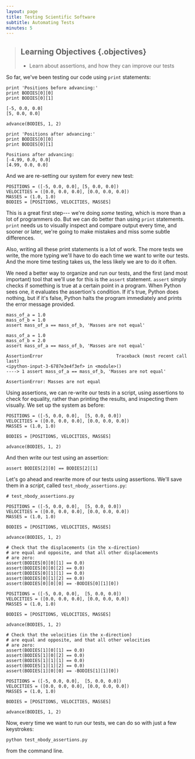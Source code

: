 ```yaml
---
layout: page
title: Testing Scientific Software
subtitle: Automating Tests
minutes: 5
---
```

> ## Learning Objectives {.objectives}
>
> * Learn about assertions, and how they can improve our tests

So far, we've been testing our code using
`print` statements:

~~~{.python}
print 'Positions before advancing:'
print BODIES[0][0]
print BODIES[0][1]
~~~

~~~{.output}
[-5, 0.0, 0.0]
[5, 0.0, 0.0]
~~~

~~~{.python}
advance(BODIES, 1, 2)
~~~

~~~{.python}
print 'Positions after advancing:'
print BODIES[0][0]
print BODIES[0][1]
~~~

~~~{.output}
Positions after advancing:
[-4.99, 0.0, 0.0]
[4.99, 0.0, 0.0]
~~~

And we are re-setting our system for every new test:

~~~{.python}
POSITIONS = ([-5, 0.0, 0.0], [5, 0.0, 0.0])
VELOCITIES = ([0.0, 0.0, 0.0], [0.0, 0.0, 0.0])
MASSES = (1.0, 1.0)
BODIES = [POSITIONS, VELOCITIES, MASSES]
~~~

This is a great first step---
we're doing *some* testing,
which is more than a lot of programmers do.
But we can do better than using `print` statements.
`print` needs us to visually inspect and compare
output every time,
and sooner or later,
we're going to make mistakes and miss some subtle differences.

Also, writing all these print statements is a lot of work.
The more tests we write,
the more typing we'll have to do each time we want to write our tests.
And the more time testing takes us,
the less likely we are to do it often.

We need a better way to organize and run our tests,
and the first (and most important) tool that we'll use for this
is the `assert` statement.
`assert` simply checks if something is true
at a certain point in a program.
When Python sees one, it evaluates the assertion's condition.
If it's true, Python does nothing,
but if it's false,
Python halts the program immediately
and prints the error message provided.

~~~{.python}
mass_of_a = 1.0
mass_of_b = 1.0
assert mass_of_a == mass_of_b, 'Masses are not equal'
~~~

~~~{.python}
mass_of_a = 1.0
mass_of_b = 2.0
assert mass_of_a == mass_of_b, 'Masses are not equal'
~~~

~~~{.error}
AssertionError                            Traceback (most recent call last)
<ipython-input-3-6787e3e4f3ef> in <module>()
----> 1 assert mass_of_a == mass_of_b, 'Masses are not equal'

AssertionError: Masses are not equal
~~~

Using assertions, we can re-write our tests in a script,
using assertions to check for equality,
rather than printing the results,
and inspecting them visually.
We set up the system as before:

~~~
POSITIONS = ([-5, 0.0, 0.0],  [5, 0.0, 0.0])
VELOCITIES = ([0.0, 0.0, 0.0], [0.0, 0.0, 0.0])
MASSES = (1.0, 1.0)

BODIES = [POSITIONS, VELOCITIES, MASSES]

advance(BODIES, 1, 2)
~~~

And then write our test using an assertion:

~~~
assert BODIES[2][0] == BODIES[2][1]
~~~

Let's go ahead and rewrite more of our tests using
assertions.
We'll save them in a *script*, called `test_nbody_assertions.py`:

~~~
# test_nbody_assertions.py

POSITIONS = ([-5, 0.0, 0.0],  [5, 0.0, 0.0])
VELOCITIES = ([0.0, 0.0, 0.0], [0.0, 0.0, 0.0])
MASSES = (1.0, 1.0)

BODIES = [POSITIONS, VELOCITIES, MASSES]

advance(BODIES, 1, 2)

# Check that the displacements (in the x-direction)
# are equal and opposite, and that all other displacements
# are zero:
assert(BODIES[0][0][1] == 0.0)
assert(BODIES[0][0][2] == 0.0)
assert(BODIES[0][1][1] == 0.0)
assert(BODIES[0][1][2] == 0.0)
assert(BODIES[0][0][0] == -BODIES[0][1][0])

POSITIONS = ([-5, 0.0, 0.0],  [5, 0.0, 0.0])
VELOCITIES = ([0.0, 0.0, 0.0], [0.0, 0.0, 0.0])
MASSES = (1.0, 1.0)

BODIES = [POSITIONS, VELOCITIES, MASSES]

advance(BODIES, 1, 2)

# Check that the velocities (in the x-direction)
# are equal and opposite, and that all other velocities
# are zero:
assert(BODIES[1][0][1] == 0.0)
assert(BODIES[1][0][2] == 0.0)
assert(BODIES[1][1][1] == 0.0)
assert(BODIES[1][1][2] == 0.0)
assert(BODIES[1][0][0] == -BODIES[1][1][0])

POSITIONS = ([-5, 0.0, 0.0],  [5, 0.0, 0.0])
VELOCITIES = ([0.0, 0.0, 0.0], [0.0, 0.0, 0.0])
MASSES = (1.0, 1.0)

BODIES = [POSITIONS, VELOCITIES, MASSES]

advance(BODIES, 1, 2)
~~~

Now, every time we want to run our tests,
we can do so with just a few keystrokes:

~~~{.bash}
python test_nbody_assertions.py
~~~

from the command line.
